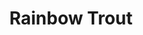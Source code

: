 ---
templateKey: blog-post
featuredpost: false
featuredimage: /assets/Rainbow_Trout.png
title: Rainbow Trout
description: Fish~Pole
testfield: 276
---